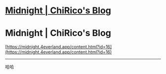 # [Midnight | ChiRico's Blog](https://github.com/ChiricoSAMA/Blog/issues/18)

# Midnight | ChiRico's Blog



[https://midnight.4everland.app/content.html?id=16](https://midnight.4everland.app/content.html?id=16)

---

哈哈